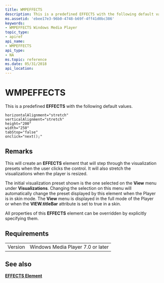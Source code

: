 ```yaml
---
title: WMPEFFECTS
description: This is a predefined EFFECTS with the following default values.
ms.assetid: 'ebee17e3-96b0-4748-b69f-4ff41d0bc386'
keywords:
- WMPEFFECTS Windows Media Player
topic_type:
- apiref
api_name:
- WMPEFFECTS
api_type:
- NA
ms.topic: reference
ms.date: 05/31/2018
api_location: 
---
```


# WMPEFFECTS

This is a predefined **EFFECTS** with the following default values.

``` syntax
horizontalAlignment="stretch"
verticalAlignment="stretch"
height="200"
width="250"
tabStop="false"
onclick="next();"
```

## Remarks

This will create an **EFFECTS** element that will step through the visualization presets when the user clicks the control. It will also stretch the visualizations when the player is resized.

The initial visualization preset shown is the one selected on the **View** menu under **Visualizations**. Changing the selection on this menu will automatically change the preset displayed by this element when the Player is in skin mode. The **View** menu is displayed in the full mode of the Player or when the **VIEW.titleBar** attribute is set to true in a skin.

All properties of this **EFFECTS** element can be overridden by explicitly specifying them.

## Requirements



|                    |                                              |
|--------------------|----------------------------------------------|
| Version<br/> | Windows Media Player 7.0 or later<br/> |



## See also

<dl> <dt>

[**EFFECTS Element**](effects-element.md)
</dt> </dl>

 

 





